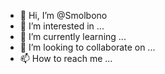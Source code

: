 - 👋 Hi, I’m @Smolbono
- 👀 I’m interested in ...
- 🌱 I’m currently learning ...
- 💞️ I’m looking to collaborate on ...
- 📫 How to reach me ...

<!---
Smolbono/Smolbono is a ✨ special ✨ repository because its `README.md` (this file) appears on your GitHub profile.
You can click the Preview link to take a look at your changes.
--->
